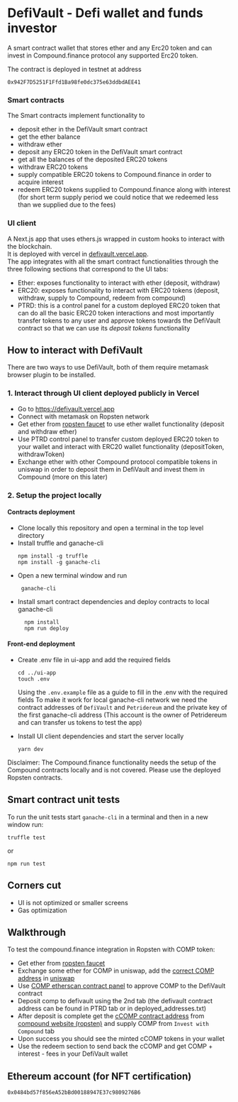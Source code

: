 # DefiVault - Defi wallet and funds investor 

<p>A smart contract wallet that stores ether and any Erc20 token and can invest in Compound.finance protocol any supported Erc20 token.</p>

The contract is deployed in testnet at address  
```
0x942F7D5251F1Ffd1Ba98fe0dc375e63ddbdAEE41
```

### Smart contracts
The Smart contracts implement functionality to 
* deposit ether in the DefiVault smart contract
* get the ether balance
* withdraw ether
* deposit any ERC20 token in the DefiVault smart contract
* get all the balances of the deposited ERC20 tokens
* withdraw ERC20 tokens
* supply compatible ERC20 tokens to Compound.finance in order to acquire interest
* redeem ERC20 tokens supplied to Compound.finance along with interest (for short term supply period we could notice that we redeemed less than we supplied due to the fees)

### UI client
A Next.js app that uses ethers.js wrapped in custom hooks to interact with the blockchain.  
It is deployed with vercel in <a href='https://defivault.vercel.app/'>defivault.vercel.app</a>.  
The app integrates with all the smart contract functionalities through the three following sections that correspond to the UI tabs:
* Ether: exposes functionality to interact with ether (deposit, withdraw)
* ERC20: exposes functionality to interact with ERC20 tokens (deposit,  withdraw, supply to Compound, redeem from compound)
* PTRD: this is a control panel for a custom deployed ERC20 token that can do all the basic ERC20 token interactions and most importantly transfer tokens to any user and approve tokens towards the DefiVault contract so that we can use its <i>deposit tokens</i> functionality


## How to interact with DefiVault

There are two ways to use DefiVault, both of them require metamask browser plugin to be installed.
### 1. Interact through UI client deployed publicly in Vercel

* Go to <a href='https://defivault.vercel.app/'>https://defivault.vercel.app</a>
* Connect with metamask on Ropsten network
* Get ether from <a href='https://faucet.ropsten.be/'>ropsten faucet</a> to use ether wallet functionality (deposit and withdraw ether)
* Use PTRD control panel to transfer custom deployed ERC20 token to your wallet and interact with ERC20 wallet functionality (depositToken, withdrawToken)
* Exchange ether with other Compound protocol compatible tokens in uniswap in order to deposit them in DefiVault and invest them in Compound (more on this later)

### 2. Setup the project locally
#### Contracts deployment
<ul>
  <li>Clone locally this repository and open a terminal in the top level directory</li>
  <li>Install truffle and ganache-cli</li>

    npm install -g truffle
    npm install -g ganache-cli
   <li>Open a new terminal window and run</li>

     ganache-cli
   <li>Install smart contract dependencies and deploy contracts to local ganache-cli</li>

      npm install
      npm run deploy
  </ul>

####  Front-end deployment
<ul>
   <li>Create .env file in ui-app and add the required fields</li>

    cd ../ui-app
    touch .env
  Using the `.env.example` file as a guide to fill in the .env with the required fields
  To make it work for local ganache-cli network we need the contract addresses of `DefiVault` and `Petridereum` and the private key of the first ganache-cli address (This account is the owner of Petridereum and can transfer us tokens to test the app)
   
  <li>Install UI client dependencies and start the server locally</li>

    yarn dev
</ul>
Disclaimer: The Compound.finance functionality needs the setup of the Compound contracts locally and is not covered. Please use the deployed Ropsten contracts.

## Smart contract unit tests

To run the unit tests start `ganache-cli` in a terminal and then in a new window run:

    truffle test
or

    npm run test

## Corners cut

* UI is not optimized or smaller screens
* Gas optimization


## Walkthrough
To test the compound.finance integration in Ropsten with COMP token:
* Get ether from <a href='https://faucet.ropsten.be/'>ropsten faucet</a>
* Exchange some ether for COMP in uniswap, add the <a href='https://ropsten.etherscan.io/token/0xf76d4a441e4ba86a923ce32b89aff89dbccaa075'>correct COMP address</a> in <a href='https://app.uniswap.org/#/swap'>uniswap</a>
* Use <a href='https://ropsten.etherscan.io/token/0xf76d4a441e4ba86a923ce32b89aff89dbccaa075#writeContract'>COMP etherscan contract panel</a> to approve COMP to the DefiVault contract
* Deposit comp to defivault using the 2nd tab (the defivault contract address can be found in PTRD tab or in deployed_addresses.txt)
* After deposit is complete get the <a href='https://ropsten.etherscan.io/token/0x70014768996439f71c041179ffddce973a83eef2'>cCOMP contract address</a> from <a href='https://compound.finance/docs#networks'>compound website (ropsten)</a> and supply COMP from `Invest with Compound` tab
* Upon success you should see the minted cCOMP tokens in your wallet
* Use the redeem section to send back the cCOMP and get COMP + interest - fees in your DefiVault wallet

## Ethereum account (for NFT certification)
```
0x0484bd57f856eA52bBd00188947E37c9809276B6
```

